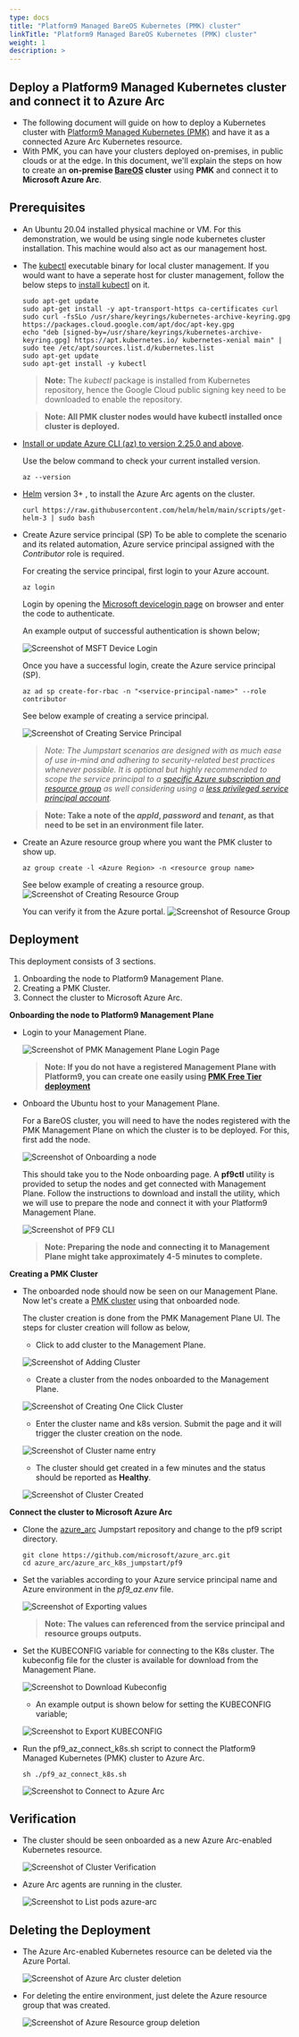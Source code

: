 ```yaml
---
type: docs
title: "Platform9 Managed BareOS Kubernetes (PMK) cluster"
linkTitle: "Platform9 Managed BareOS Kubernetes (PMK) cluster"
weight: 1
description: >
---
```


## Deploy a Platform9 Managed Kubernetes cluster and connect it to Azure Arc

- The following document will guide on how to deploy a Kubernetes cluster with [Platform9 Managed Kubernetes (PMK)](https://platform9.com/managed-kubernetes/) and have it as a connected Azure Arc Kubernetes resource.
- With PMK, you can have your clusters deployed on-premises, in public clouds or at the edge. In this document, we'll explain the steps on how to create an **on-premise [BareOS](https://platform9.com/docs/kubernetes/bareos-what-is-bareos) cluster** using **PMK** and connect it to **Microsoft Azure Arc**.

## Prerequisites

- An Ubuntu 20.04 installed physical machine or VM. For this demonstration, we would be using single node kubernetes cluster installation. This machine would also act as our management host.

- The [kubectl](https://platform9.com/learn/tutorials/kubectl) executable binary for local cluster management. If you would want to have a seperate host for cluster management, follow the below steps to [install kubectl](https://kubernetes.io/docs/tasks/tools/install-kubectl-linux/#install-using-native-package-management) on it.

  ```shell
  sudo apt-get update
  sudo apt-get install -y apt-transport-https ca-certificates curl
  sudo curl -fsSLo /usr/share/keyrings/kubernetes-archive-keyring.gpg https://packages.cloud.google.com/apt/doc/apt-key.gpg
  echo "deb [signed-by=/usr/share/keyrings/kubernetes-archive-keyring.gpg] https://apt.kubernetes.io/ kubernetes-xenial main" | sudo tee /etc/apt/sources.list.d/kubernetes.list
  sudo apt-get update
  sudo apt-get install -y kubectl
  ```

  > **Note:** The *kubectl* package is installed from Kubernetes repository, hence the Google Cloud public signing key need to be downloaded to enable the repository.

  > **Note: All PMK cluster nodes would have kubectl installed once cluster is deployed.**

- [Install or update Azure CLI (az) to version 2.25.0 and above](https://docs.microsoft.com/en-us/cli/azure/install-azure-cli?view=azure-cli-latest). 

  Use the below command to check your current installed version.

  ```shell
  az --version
  ```

- [Helm](https://helm.sh/docs/intro/install/) version 3+ , to install the Azure Arc agents on the cluster.

  ```shell
  curl https://raw.githubusercontent.com/helm/helm/main/scripts/get-helm-3 | sudo bash
  ```

- Create Azure service principal (SP)
  To be able to complete the scenario and its related automation, Azure service principal assigned with the *Contributor* role is required.

  For creating the service principal, first login to your Azure account.

  ```shell
  az login
  ```

  Login by opening the [Microsoft devicelogin page](https://microsoft.com/devicelogin) on browser and enter the code to authenticate.

  An example output of successful authentication is shown below;

  ![Screenshot of MSFT Device Login](./01.png)

  Once you have a successful login, create the Azure service principal (SP).

  ```shell
  az ad sp create-for-rbac -n "<service-principal-name>" --role contributor
  ```

  See below example of creating a service principal.

  ![Screenshot of Creating Service Principal](./02.png)

  > *Note: The Jumpstart scenarios are designed with as much ease of use in-mind and adhering to security-related best practices whenever possible. It is optional but highly recommended to scope the service principal to a [specific Azure subscription and resource group](https://docs.microsoft.com/en-us/cli/azure/ad/sp?view=azure-cli-latest) as well considering using a [less privileged service principal account](https://docs.microsoft.com/en-us/cli/azure/ad/sp?view=azure-cli-latest).*

  > **Note: Take a note of the *appId*, *password* and *tenant*, as that need to be set in an environment file later.**

- Create an Azure resource group where you want the PMK cluster to show up.

  ```shell
  az group create -l <Azure Region> -n <resource group name>
  ```

  See below example of creating a resource group.
  ![Screenshot of Creating Resource Group](./03.png)

  You can verify it from the Azure portal.
  ![Screenshot of Resource Group](./20.png)

## Deployment

This deployment consists of 3 sections.

  1. Onboarding the node to Platform9 Management Plane.
  2. Creating a PMK Cluster.
  3. Connect the cluster to Microsoft Azure Arc.

**Onboarding the node to Platform9 Management Plane**

- Login to your Management Plane.

  ![Screenshot of PMK Management Plane Login Page](./04.png)

  > **Note: If you do not have a registered Management Plane with Platform9, you can create one easily using [PMK Free Tier deployment](https://platform9.com/managed-kubernetes/)**

- Onboard the Ubuntu host to your Management Plane.

  For a BareOS cluster, you will need to have the nodes registered with the PMK Management Plane on which the cluster is to be deployed. For this, first add the node.

  ![Screenshot of Onboarding a node](./05.png)

  This should take you to the Node onboarding page. A **pf9ctl** utility is provided to setup the nodes and get connected with Management Plane.
  Follow the instructions to download and install the utility, which we will use to prepare the node and connect it with your Platform9 Management Plane.

  ![Screenshot of PF9 CLI](./06.png)

  > **Note: Preparing the node and connecting it to Management Plane might take approximately 4-5 minutes to complete.**


**Creating a PMK Cluster**

- The onboarded node should now be seen on our Management Plane. Now let's create a [PMK cluster](https://platform9.com/learn/learn/get-started-bare-metal) using that onboarded node.

  The cluster creation is done from the PMK Management Plane UI. The steps for cluster creation will follow as below,

  - Click to add cluster to the Management Plane.

  ![Screenshot of Adding Cluster](./07.png)

  - Create a cluster from the nodes onboarded to the Management Plane.

  ![Screenshot of Creating One Click Cluster](./08.png)

  - Enter the cluster name and k8s version. Submit the page and it will trigger the cluster creation on the node.

  ![Screenshot of Cluster name entry](./09.png)

  - The cluster should get created in a few minutes and the status should be reported as **Healthy**.

  ![Screenshot of Cluster Created](./10.png)

**Connect the cluster to Microsoft Azure Arc**

- Clone the [azure_arc](https://github.com/deepuks/azure_arc) Jumpstart repository and change to the pf9 script directory.

  ```shell
  git clone https://github.com/microsoft/azure_arc.git
  cd azure_arc/azure_arc_k8s_jumpstart/pf9
  ```

- Set the variables according to your Azure service principal name and Azure environment in the *pf9_az.env* file.

  ![Screenshot of Exporting values](./11.png)

  > **Note: The values can referenced from the service principal and resource groups outputs.**

- Set the KUBECONFIG variable for connecting to the K8s cluster. The kubeconfig file for the cluster is available for download from the Management Plane.

  ![Screenshot to Download Kubeconfig](./13.png)

  - An example output is shown below for setting the KUBECONFIG variable;

  ![Screenshot to Export KUBECONFIG](./14.png)

- Run the pf9_az_connect_k8s.sh script to connect the Platform9 Managed Kubernetes (PMK) cluster to Azure Arc.

  ```shell
  sh ./pf9_az_connect_k8s.sh
  ```

  ![Screenshot to Connect to Azure Arc](./15.png)


## Verification

- The cluster should be seen onboarded as a new Azure Arc-enabled Kubernetes resource.

  ![Screenshot of Cluster Verification](./16.png)

- Azure Arc agents are running in the cluster.

  ![Screenshot to List pods azure-arc](./17.png)

## Deleting the Deployment

- The Azure Arc-enabled Kubernetes resource can be deleted via the Azure Portal.

  ![Screenshot of Azure Arc cluster deletion](./18.png)

- For deleting the entire environment, just delete the Azure resource group that was created.

  ![Screenshot of Azure Resource group deletion](./19.png)
